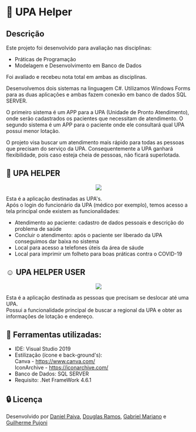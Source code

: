 # :rocket: UPA Helper

## Descrição

Este projeto foi desenvolvido para avaliação nas disciplinas:
- Práticas de Programação
- Modelagem e Desenvolvimento em Banco de Dados

<p>
  Foi avaliado e recebeu nota total em ambas as disciplinas.
</p>
<p>
  Desenvolvemos dois sistemas na linguagem C#. Utilizamos Windows Forms para as duas aplicações e ambas fazem conexão em banco de dados SQL SERVER.
</p>
<p>
  O primeiro sistema é um APP para a UPA (Unidade de Pronto Atendimento),
  onde serão cadastrados os pacientes que necessitam de atendimento.
  O segundo sistema é um APP para o paciente onde ele consultará qual UPA possui menor lotação.
</p>

O projeto visa buscar um atendimento mais rápido para todas as pessoas que precisam do serviço da UPA.
Consequentemente a UPA ganhará flexibilidade, pois caso esteja cheia de pessoas, não ficará superlotada.

## :hospital: UPA HELPER

<p align="center">
  <img src="https://i.imgur.com/kmsP0Qg.png">
</p>

Esta é a aplicação destinadas as UPA's.<br>
Após o login do funcionário da UPA (médico por exemplo), temos acesso a tela principal onde existem as funcionalidades:
- Atendimento ao paciente: cadastro de dados pessoais e descrição do problema de saúde 
- Concluir o atendimento: após o paciente ser liberado da UPA conseguimos dar baixa no sistema
- Local para acesso a telefones úteis da área de sáude
- Local para imprimir um folheto para boas práticas contra o COVID-19

## :relaxed: UPA HELPER USER

<p align="center">
  <img src="https://i.imgur.com/vnTqmQs.png">
</p>

Esta é a aplicação destinada as pessoas que precisam se deslocar até uma UPA.<br>
Possui a funcionalidade principal de buscar a regional da UPA e obter as informações de lotação e endereço.

## :toolbox: Ferramentas utilizadas:

- IDE: Visual Studio 2019 <br>
- Estilização (ícone e back-ground's):<br> 
Canva - https://www.canva.com/ <br>
IconArchive - https://iconarchive.com/ <br>
- Banco de Dados: SQL SERVER <br>
- Requisito: .Net FrameWork 4.6.1 <br>

## :lock: Licença

Desenvolvido por <a href="https://www.linkedin.com/in/danhpaiva/">Daniel Paiva</a>, <a href="https://www.linkedin.com/in/douglas-ramos-78362099/">Douglas Ramos</a>, <a href="https://www.linkedin.com/in/gabrielcmariano/">Gabriel Mariano</a> e <a href="https://www.linkedin.com/in/guilherme-pujoni-4921a0187/">Guilherme Pujoni</a>
